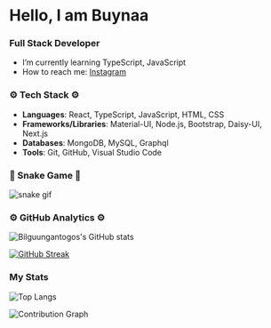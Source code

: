 # Hello, I am Buynaa

### Full Stack Developer

- I’m currently learning TypeScript, JavaScript
- How to reach me: [Instagram](https://www.instagram.com/buynaaeno)

### ⚙️ Tech Stack ⚙️

- **Languages**: React, TypeScript, JavaScript, HTML, CSS
- **Frameworks/Libraries**: Material-UI, Node.js, Bootstrap, Daisy-UI, Next.js
- **Databases**: MongoDB, MySQL, Graphql
- **Tools**: Git, GitHub, Visual Studio Code

### 🐍 Snake Game 🐍

![snake gif](https://github.com/Bilguungantogos/Bilguungantogos/blob/output/github-contribution-grid-snake.svg)

### ⚙️ GitHub Analytics ⚙️

![Bilguungantogos's GitHub stats](https://github-readme-stats.vercel.app/api?username=Bilguungantogos&show_icons=true&theme=radical)

[![GitHub Streak](https://streak-stats.demolab.com?user=Bilguungantogos&theme=radical)](https://git.io/streak-stats)

### My Stats

![Top Langs](https://github-readme-stats.vercel.app/api/top-langs/?username=Bilguungantogos&layout=compact&theme=radical)

![Contribution Graph](https://activity-graph.herokuapp.com/graph?username=Bilguungantogos&theme=react-dark)
